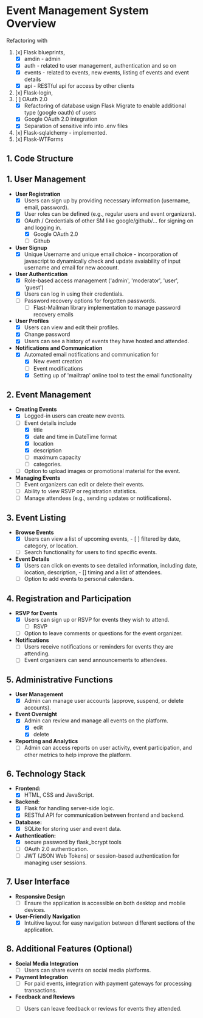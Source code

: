 # Event Management System Overview

Refactoring with 
1. [x] Flask blueprints, 
    - [x] amdin - admin 
    - [x] auth - related to user management, authentication and so on
    - [x] events - related to events, new events, listing of events and event details
    - [x] api - RESTful api for access by other clients
2. [x] Flask-login, 
3. [ ] OAuth 2.0
    - [x] Refactoring of database usign Flask Migrate to enable additional type (google oauth) of users
    - [x] Google OAuth 2.0 integration
    - [x] Separation of sensitive info into .env files

4. [x] Flask-sqlalchemy - implemented.
5. [x] Flask-WTForms


## 1. Code Structure
<!--
events_app/
│
├── app/
│   ├── __init__.py           # Initialize the Flask app and database
│   ├── models.py             # Database models (SQLAlchemy ORM)
│   ├── forms.py              # Flaskforms definitions for login, register... (WTForms / flask_wtforms)
│   ├── routes/
│   │   ├── __init__.py       # Register blueprints
│   │   ├── auth.py           # Authentication routes
│   │   ├── events.py         # Event management routes
│   │   ├── [ ]api.py            # API routes (e.g., AJAX validation)
│   └── services/
│       ├── __init__.py       # Utility functions
│       ├── db_utils.py       # Database operations (e.g., queries)
│       ├── auth_utils.py     # Authentication helpers
│
├── instance/
│   └── events.db            # SQLite database file (auto-generated)
│
├── templates/                        # HTML templates
│   ├── base.html                     # Base layout template
│   ├── home.html                     # Home page
│   ├── login_signup.html             # Login/Signup page
│   ├── event_details.html            # Event details page
│   ├── user_owned_events.html        # Events created by user
│   ├── user_registered_events.html   # events registered for by user
│   ├── create_event.html             # create new event
│   ├── send_email.html               # send support email to users
│   ├── user_profile.html             # user view and edit their profile
│
├── static/                   # Static files (CSS, JS, images)
│
├── README.md                 # Project overview and details (this document)
├── requirements.txt          # Python dependencies
├── config.py                 # App configurations
├── .env                      # Separation of sensitive info
├── run.py                    # Entry point for the application
-->

## 1. User Management
- **User Registration**
  - [x] Users can sign up by providing necessary information (username, email, password).  
  - [x] User roles can be defined (e.g., regular users and event organizers).
  - [x] OAuth / Credentials of other SM like google/github/... for signing on and logging in.
      - [x] Google OAuth 2.0
      - [ ] Github

- **User Signup**
  - [x] Unique Username and unique email choice - incorporation of javascript to dynamically check and update avaiability of input username and email for new account.

- **User Authentication**
  - [x] Role-based access management ('admin', 'moderator', 'user', 'guest')
  - [x] Users can log in using their credentials.
  - [ ] Password recovery options for forgotten passwords.
      - [ ] Flast-Mailman library implementation to manage password recovery emails

- **User Profiles**
  - [x] Users can view and edit their profiles.
  - [x] Change password
  - [x] Users can see a history of events they have hosted and attended.

- **Notifications and Communication**
  - [x] Automated email notifications and communication for
    - [x] New event creation
    - [ ] Event modifications
    - [x] Setting up of 'mailtrap' online tool to test the email functionality

## 2. Event Management
- **Creating Events**
  - [x] Logged-in users can create new events. 
  - [ ] Event details include 
    - [x] title
    - [x] date and time in DateTime format
    - [x] location
    - [x] description
    - [ ] maximum capacity
    - [ ] categories.
  - [ ] Option to upload images or promotional material for the event.

- **Managing Events**
  - [ ] Event organizers can edit or delete their events.
  - [ ] Ability to view RSVP or registration statistics.
  - [ ] Manage attendees (e.g., sending updates or notifications).

## 3. Event Listing
- **Browse Events**
  - [x] Users can view a list of upcoming events, 
        - [ ] filtered by date, category, or location.
  - [ ] Search functionality for users to find specific events.
  
- **Event Details**
  - [x] Users can click on events to see detailed information, including date, location, description,
         - [] timing and a list of attendees.
  - [ ] Option to add events to personal calendars.

## 4. Registration and Participation
- **RSVP for Events**
  - [x] Users can sign up or RSVP for events they wish to attend.
    - [ ] RSVP
  - [ ] Option to leave comments or questions for the event organizer.

- **Notifications**
  - [ ] Users receive notifications or reminders for events they are attending.
  - [ ] Event organizers can send announcements to attendees.

## 5. Administrative Functions
- **User Management**
  - [x] Admin can manage user accounts (approve, suspend, or delete accounts).
- **Event Oversight**
  - [x] Admin can review and manage all events on the platform.
      - [x] edit
      - [x] delete
- **Reporting and Analytics**
  - [ ] Admin can access reports on user activity, event participation, and other metrics to help improve the platform.

## 6. Technology Stack
- **Frontend:**
  - [x] HTML, CSS and JavaScript.
- **Backend:**
  - [x] Flask for handling server-side logic.
  - [x] RESTful API for communication between frontend and backend.
- **Database:**
  - [x] SQLite for storing user and event data.
- **Authentication:**
  - [x] secure password by flask_bcrypt tools
  - [ ] OAuth 2.0 authentication.
  - [ ] JWT (JSON Web Tokens) or session-based authentication for managing user sessions.

## 7. User Interface
- **Responsive Design**
  - [ ] Ensure the application is accessible on both desktop and mobile devices.
- **User-Friendly Navigation**
  - [x] Intuitive layout for easy navigation between different sections of the application.

## 8. Additional Features (Optional)
- **Social Media Integration**
  - [ ] Users can share events on social media platforms.
- **Payment Integration**
  - [ ] For paid events, integration with payment gateways for processing transactions.
- **Feedback and Reviews**
  - [ ] Users can leave feedback or reviews for events they attended.


